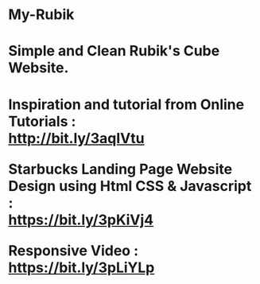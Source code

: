 # My-Rubik
<h1>Simple and Clean Rubik's  Cube Website.<h1>

Inspiration and tutorial from Online Tutorials : <br>
http://bit.ly/3aqIVtu

Starbucks Landing Page Website Design using Html CSS & Javascript : <br>
https://bit.ly/3pKiVj4

Responsive Video :
https://bit.ly/3pLiYLp
